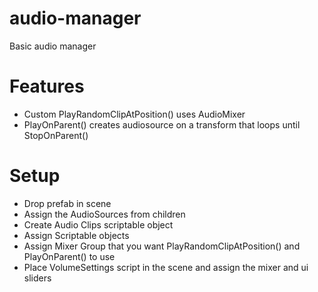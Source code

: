 # audio-manager
Basic audio manager

# Features
* Custom PlayRandomClipAtPosition() uses AudioMixer
* PlayOnParent() creates audiosource on a transform that loops until StopOnParent()

# Setup
* Drop prefab in scene
* Assign the AudioSources from children
* Create Audio Clips scriptable object
* Assign Scriptable objects
* Assign Mixer Group that you want PlayRandomClipAtPosition() and PlayOnParent() to use
* Place VolumeSettings script in the scene and assign the mixer and ui sliders
